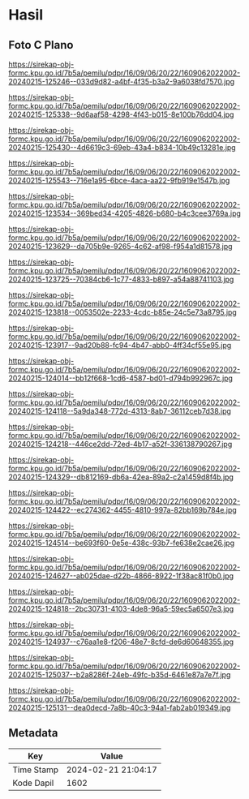 # Hasil

## Foto C Plano

https://sirekap-obj-formc.kpu.go.id/7b5a/pemilu/pdpr/16/09/06/20/22/1609062022002-20240215-125246--033d9d82-a4bf-4f35-b3a2-9a6038fd7570.jpg

https://sirekap-obj-formc.kpu.go.id/7b5a/pemilu/pdpr/16/09/06/20/22/1609062022002-20240215-125338--9d6aaf58-4298-4f43-b015-8e100b76dd04.jpg

https://sirekap-obj-formc.kpu.go.id/7b5a/pemilu/pdpr/16/09/06/20/22/1609062022002-20240215-125430--4d6619c3-69eb-43a4-b834-10b49c13281e.jpg

https://sirekap-obj-formc.kpu.go.id/7b5a/pemilu/pdpr/16/09/06/20/22/1609062022002-20240215-125543--716e1a95-6bce-4aca-aa22-9fb919e1547b.jpg

https://sirekap-obj-formc.kpu.go.id/7b5a/pemilu/pdpr/16/09/06/20/22/1609062022002-20240215-123534--369bed34-4205-4826-b680-b4c3cee3769a.jpg

https://sirekap-obj-formc.kpu.go.id/7b5a/pemilu/pdpr/16/09/06/20/22/1609062022002-20240215-123629--da705b9e-9265-4c62-af98-f954a1d81578.jpg

https://sirekap-obj-formc.kpu.go.id/7b5a/pemilu/pdpr/16/09/06/20/22/1609062022002-20240215-123725--70384cb6-1c77-4833-b897-a54a88741103.jpg

https://sirekap-obj-formc.kpu.go.id/7b5a/pemilu/pdpr/16/09/06/20/22/1609062022002-20240215-123818--0053502e-2233-4cdc-b85e-24c5e73a8795.jpg

https://sirekap-obj-formc.kpu.go.id/7b5a/pemilu/pdpr/16/09/06/20/22/1609062022002-20240215-123917--9ad20b88-fc94-4b47-abb0-4ff34cf55e95.jpg

https://sirekap-obj-formc.kpu.go.id/7b5a/pemilu/pdpr/16/09/06/20/22/1609062022002-20240215-124014--bb12f668-1cd6-4587-bd01-d794b992967c.jpg

https://sirekap-obj-formc.kpu.go.id/7b5a/pemilu/pdpr/16/09/06/20/22/1609062022002-20240215-124118--5a9da348-772d-4313-8ab7-36112ceb7d38.jpg

https://sirekap-obj-formc.kpu.go.id/7b5a/pemilu/pdpr/16/09/06/20/22/1609062022002-20240215-124218--446ce2dd-72ed-4b17-a52f-336138790267.jpg

https://sirekap-obj-formc.kpu.go.id/7b5a/pemilu/pdpr/16/09/06/20/22/1609062022002-20240215-124329--db812169-db6a-42ea-89a2-c2a1459d8f4b.jpg

https://sirekap-obj-formc.kpu.go.id/7b5a/pemilu/pdpr/16/09/06/20/22/1609062022002-20240215-124422--ec274362-4455-4810-997a-82bb169b784e.jpg

https://sirekap-obj-formc.kpu.go.id/7b5a/pemilu/pdpr/16/09/06/20/22/1609062022002-20240215-124514--be693f60-0e5e-438c-93b7-fe638e2cae26.jpg

https://sirekap-obj-formc.kpu.go.id/7b5a/pemilu/pdpr/16/09/06/20/22/1609062022002-20240215-124627--ab025dae-d22b-4866-8922-1f38ac81f0b0.jpg

https://sirekap-obj-formc.kpu.go.id/7b5a/pemilu/pdpr/16/09/06/20/22/1609062022002-20240215-124818--2bc30731-4103-4de8-96a5-59ec5a6507e3.jpg

https://sirekap-obj-formc.kpu.go.id/7b5a/pemilu/pdpr/16/09/06/20/22/1609062022002-20240215-124937--c76aa1e8-f206-48e7-8cfd-de6d60648355.jpg

https://sirekap-obj-formc.kpu.go.id/7b5a/pemilu/pdpr/16/09/06/20/22/1609062022002-20240215-125037--b2a8286f-24eb-49fc-b35d-6461e87a7e7f.jpg

https://sirekap-obj-formc.kpu.go.id/7b5a/pemilu/pdpr/16/09/06/20/22/1609062022002-20240215-125131--dea0decd-7a8b-40c3-94a1-fab2ab019349.jpg


## Metadata

| Key        | Value               |
| ---------- | ------------------- |
| Time Stamp | 2024-02-21 21:04:17 |
| Kode Dapil | 1602                |



